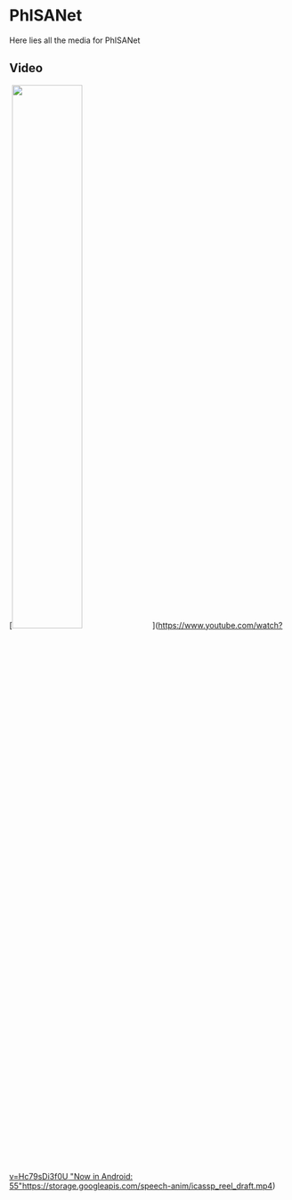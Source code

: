 # PhISANet

Here lies all the media for PhISANet

## Video

[<img src="https://i.ytimg.com/vi/Hc79sDi3f0U/maxresdefault.jpg" width="50%">]([https://www.youtube.com/watch?v=Hc79sDi3f0U "Now in Android: 55"](https://storage.googleapis.com/speech-anim/icassp_reel_draft.mp4)https://storage.googleapis.com/speech-anim/icassp_reel_draft.mp4)

